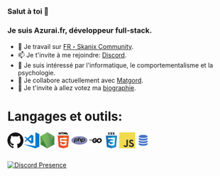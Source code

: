 ### Salut à toi 👋
### Je suis Azurai.fr, développeur full-stack. 

- 🔭 Je travail sur [FR・Skanix Community](discord.gg/KdDA2y539u).
- 📫 Je t'invite à me rejoindre: [Discord](https://discord.com/users/689891585521221679).
- :eyes: Je suis intéressé par l'informatique, le comportementalisme et la psychologie. 
- 💞️ Je collabore actuellement avec [Matgord](https://github.com/MatgordFr).
- 🔗  Je t'invite à allez votez ma [biographie](https://dsc.bio/azuraifr).

# Langages et outils:

<img align="left" alt="GitHub" width="36px" src="https://raw.githubusercontent.com/github/explore/78df643247d429f6cc873026c0622819ad797942/topics/github/github.png" />
<img align="left" alt="Visual Studio Code" width="36px" src="https://raw.githubusercontent.com/github/explore/80688e429a7d4ef2fca1e82350fe8e3517d3494d/topics/visual-studio-code/visual-studio-code.png" />
<img align="left" alt="Node.js" width="36px" src="https://raw.githubusercontent.com/github/explore/80688e429a7d4ef2fca1e82350fe8e3517d3494d/topics/nodejs/nodejs.png" />
<img align="left" alt="HTML5" width="36px" src="https://raw.githubusercontent.com/github/explore/80688e429a7d4ef2fca1e82350fe8e3517d3494d/topics/html/html.png" />
<img align="left" alt="php" width="36px" src="https://raw.githubusercontent.com/github/explore/ccc16358ac4530c6a69b1b80c7223cd2744dea83/topics/php/php.png" />
<img align="left" alt="Go" width="36px" src="https://raw.githubusercontent.com/github/explore/80688e429a7d4ef2fca1e82350fe8e3517d3494d/topics/go/go.png" />
<img align="left" alt="CSS3" width="36px" src="https://raw.githubusercontent.com/github/explore/80688e429a7d4ef2fca1e82350fe8e3517d3494d/topics/css/css.png" />
<img align="left" alt="JavaScript" width="36px" src="https://raw.githubusercontent.com/github/explore/80688e429a7d4ef2fca1e82350fe8e3517d3494d/topics/javascript/javascript.png" />
<img align="left" alt="sql" width="36px" src="https://raw.githubusercontent.com/github/explore/80688e429a7d4ef2fca1e82350fe8e3517d3494d/topics/sql/sql.png" />



<br />
<br />
<br />

[![Discord Presence](https://lanyard-profile-readme.vercel.app/api/689891585521221679)](https://discord.com/users/689891585521221679)


